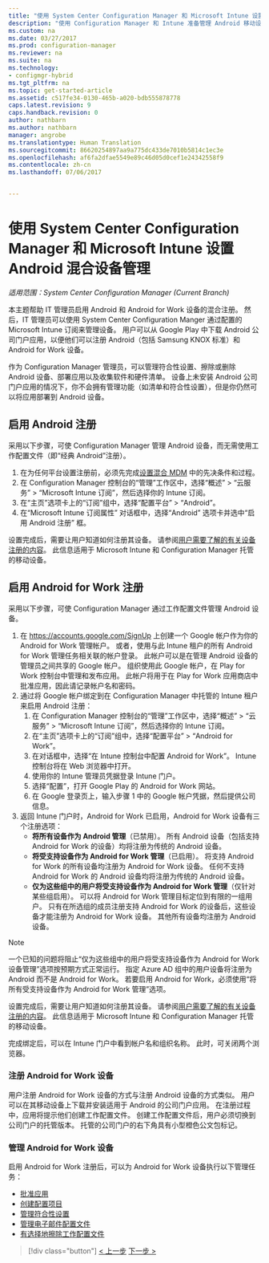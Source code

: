 ```yaml
---
title: "使用 System Center Configuration Manager 和 Microsoft Intune 设置 Android 混合设备管理 | Microsoft Docs"
description: "使用 Configuration Manager 和 Intune 准备管理 Android 移动设备。"
ms.custom: na
ms.date: 03/27/2017
ms.prod: configuration-manager
ms.reviewer: na
ms.suite: na
ms.technology:
- configmgr-hybrid
ms.tgt_pltfrm: na
ms.topic: get-started-article
ms.assetid: c517fe34-0130-465b-a020-bdb555878778
caps.latest.revision: 9
caps.handback.revision: 0
author: nathbarn
ms.author: nathbarn
manager: angrobe
ms.translationtype: Human Translation
ms.sourcegitcommit: 86620254897aa9a775dc433de7010b5814c1ec3e
ms.openlocfilehash: af6fa2dfae5549e89c46d05d0cef1e24342558f9
ms.contentlocale: zh-cn
ms.lasthandoff: 07/06/2017


---
```

# <a name="set-up-android-hybrid-device-management-with-system-center-configuration-manager-and-microsoft-intune"></a>使用 System Center Configuration Manager 和 Microsoft Intune 设置 Android 混合设备管理

*适用范围：System Center Configuration Manager (Current Branch)*

本主题帮助 IT 管理员启用 Android 和 Android for Work 设备的混合注册。 然后，IT 管理员可以使用 System Center Configuration Manger 通过配置的 Microsoft Intune 订阅来管理设备。 用户可以从 Google Play 中下载 Android 公司门户应用，以便他们可以注册 Android（包括 Samsung KNOX 标准）和 Android for Work 设备。

作为 Configuration Manager 管理员，可以管理符合性设置、擦除或删除 Android 设备、部署应用以及收集软件和硬件清单。 设备上未安装 Android 公司门户应用的情况下，你不会拥有管理功能（如清单和符合性设置），但是你仍然可以将应用部署到 Android 设备。  

## <a name="enable-android-enrollment"></a>启用 Android 注册  
采用以下步骤，可使 Configuration Manager 管理 Android 设备，而无需使用工作配置文件（即“经典 Android”注册）。

1. 在为任何平台设置注册前，必须先完成[设置混合 MDM](setup-hybrid-mdm.md) 中的先决条件和过程。  
2. 在 Configuration Manager 控制台的“管理”工作区中，选择“概述” > “云服务” > “Microsoft Intune 订阅”，然后选择你的 Intune 订阅。  
3. 在“主页”选项卡上的“订阅”组中，选择“配置平台” > “Android”。  
4. 在“Microsoft Intune 订阅属性” 对话框中，选择“Android” 选项卡并选中“启用 Android 注册” 框。  

 设置完成后，需要让用户知道如何注册其设备。 请参阅[用户需要了解的有关设备注册的内容](https://docs.microsoft.com/intune/deploy-use/what-to-tell-your-end-users-about-using-microsoft-intune)。 此信息适用于 Microsoft Intune 和 Configuration Manager 托管的移动设备。

## <a name="enable-android-for-work-enrollment"></a>启用 Android for Work 注册
采用以下步骤，可使 Configuration Manager 通过工作配置文件管理 Android 设备。

1. 在 https://accounts.google.com/SignUp 上创建一个 Google 帐户作为你的 Android for Work 管理帐户。 或者，使用与此 Intune 租户的所有 Android for Work 管理任务相关联的帐户登录。 此帐户可以是在管理 Android 设备的管理员之间共享的 Google 帐户。 组织使用此 Google 帐户，在 Play for Work 控制台中管理和发布应用。 此帐户将用于在 Play for Work 应用商店中批准应用，因此请记录帐户名和密码。
2. 通过将 Google 帐户绑定到在 Configuration Manager 中托管的 Intune 租户来启用 Android 注册：
   1. 在 Configuration Manager 控制台的“管理”工作区中，选择“概述” > “云服务” > “Microsoft Intune 订阅”，然后选择你的 Intune 订阅。
   2. 在“主页”选项卡上的“订阅”组中，选择“配置平台” > “Android for Work”。
   3. 在对话框中，选择“在 Intune 控制台中配置 Android for Work”。 Intune 控制台将在 Web 浏览器中打开。
   4. 使用你的 Intune 管理员凭据登录 Intune 门户。
   5. 选择“配置”，打开 Google Play 的 Android for Work 网站。
   6. 在 Google 登录页上，输入步骤 1 中的 Google 帐户凭据，然后提供公司信息。
3. 返回 Intune 门户时，Android for Work 已启用，Android for Work 设备有三个注册选项：
   - **将所有设备作为 Android 管理**（已禁用）。 所有 Android 设备（包括支持 Android for Work 的设备）均将注册为传统的 Android 设备。
   - **将受支持设备作为 Android for Work 管理**（已启用）。 将支持 Android for Work 的所有设备均注册为 Android for Work 设备。 任何不支持 Android for Work 的 Android 设备均将注册为传统的 Android 设备。
   - **仅为这些组中的用户将受支持设备作为 Android for Work 管理**（仅针对某些组启用）。 可以将 Android for Work 管理目标定位到有限的一组用户。 只有在所选组的成员注册支持 Android for Work 的设备后，这些设备才能注册为 Android for Work 设备。 其他所有设备均注册为 Android 设备。

> [!NOTE]
> 一个已知的问题将阻止“仅为这些组中的用户将受支持设备作为 Android for Work 设备管理”选项按预期方式正常运行。 指定 Azure AD 组中的用户设备将注册为 Android 而不是 Android for Work。 若要启用 Android for Work，必须使用“将所有受支持设备作为 Android for Work 管理”选项。


设置完成后，需要让用户知道如何注册其设备。 请参阅[用户需要了解的有关设备注册的内容](https://docs.microsoft.com/intune/deploy-use/what-to-tell-your-end-users-about-using-microsoft-intune)。 此信息适用于 Microsoft Intune 和 Configuration Manager 托管的移动设备。

完成绑定后，可以在 Intune 门户中看到帐户名和组织名称。 此时，可关闭两个浏览器。

### <a name="enroll-an-android-for-work-device"></a>注册 Android for Work 设备
用户注册 Android for Work 设备的方式与注册 Android 设备的方式类似。 用户可以在其移动设备上下载并安装适用于 Android 的公司门户应用。 在注册过程中，应用将提示他们创建工作配置文件。 创建工作配置文件后，用户必须切换到公司门户的托管版本。 托管的公司门户的右下角具有小型橙色公文包标记。

### <a name="manage-android-for-work-devices"></a>管理 Android for Work 设备
启用 Android for Work 注册后，可以为 Android for Work 设备执行以下管理任务：
- [批准应用](/sccm/mdm/deploy-use/creating-android-applications#approve-and-deploy-android-for-work-apps)
- [创建配置项目](/sccm/mdm/deploy-use/create-configuration-items-for-android-for-work-devices-managed-without-the-client)
- [管理符合性设置](/sccm/mdm/deploy-use/create-configuration-items-for-android-for-work-devices-managed-without-the-client)
- [管理电子邮件配置文件](/sccm/mdm/deploy-use/create-exchange-activesync-profiles)
- [有选择地擦除工作配置文件](/sccm/mdm/deploy-use/wipe-lock-reset-devices#selective-wipe)

> [!div class="button"]
[< 上一步](create-service-connection-point.md)  [下一步 >](set-up-additional-management.md)

